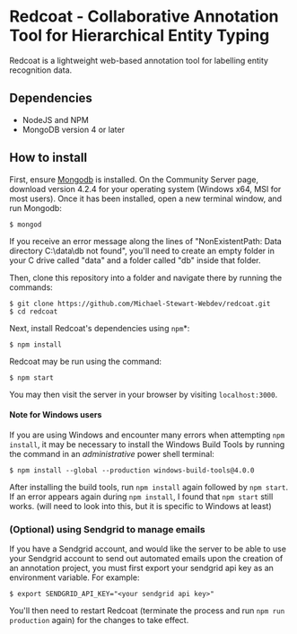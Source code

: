 # Redcoat - Collaborative Annotation Tool for Hierarchical Entity Typing

Redcoat is a lightweight web-based annotation tool for labelling entity recognition data.


## Dependencies

- NodeJS and NPM
- MongoDB version 4 or later

## How to install


First, ensure [Mongodb](https://www.mongodb.com/download-center/community) is installed. On the Community Server page, download version 4.2.4 for your operating system (Windows x64, MSI for most users). Once it has been installed, open a new terminal window, and run Mongodb:

    $ mongod

If you receive an error message along the lines of "NonExistentPath: Data directory C:\data\db not found", you'll need to create an empty folder in your C drive called "data" and a folder called "db" inside that folder.

Then, clone this repository into a folder and navigate there by running the commands:

    $ git clone https://github.com/Michael-Stewart-Webdev/redcoat.git
    $ cd redcoat

Next, install Redcoat's dependencies using `npm`\*:

    $ npm install

Redcoat may be run using the command:

    $ npm start

You may then visit the server in your browser by visiting `localhost:3000`.

#### Note for Windows users

If you are using Windows and encounter many errors when attempting `npm install`, it may be necessary to install the Windows Build Tools by running the command in an *administrative* power shell terminal:

    $ npm install --global --production windows-build-tools@4.0.0

After installing the build tools, run `npm install` again followed by `npm start`. If an error appears again during `npm install`, I found that `npm start` still works. (will need to look into this, but it is specific to Windows at least)

### (Optional) using Sendgrid to manage emails

If you have a Sendgrid account, and would like the server to be able to use your Sendgrid account to send out automated emails upon the creation of an annotation project, you must first export your sendgrid api key as an environment variable. For example:

    $ export SENDGRID_API_KEY="<your sendgrid api key>"
	
You'll then need to restart Redcoat (terminate the process and run `npm run production` again) for the changes to take effect.






